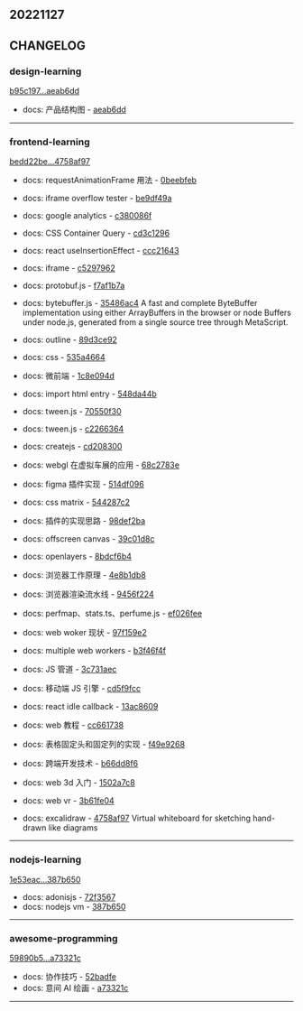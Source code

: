 ## 20221127

## CHANGELOG

### design-learning

[b95c197...aeab6dd](https://github.com/zhbhun/design-learning/compare/b95c197...aeab6dd)

* docs: 产品结构图 - [aeab6dd](https://github.com/zhbhun/design-learning/commit/aeab6dd4916cbc8c6b343e71fa32980b9706ae79)

---

### frontend-learning

[bedd22be...4758af97](https://github.com/zhbhun/frontend-learning/compare/bedd22be...4758af97)

* docs: requestAnimationFrame 用法 - [0beebfeb](https://github.com/zhbhun/frontend-learning/commit/0beebfeb9285c8806cc7de0023ed017100635e46)
* docs: iframe overflow tester - [be9df49a](https://github.com/zhbhun/frontend-learning/commit/be9df49aaa354d764f186bb6cd3a20d6f2bc71f4)
* docs: google analytics - [c380086f](https://github.com/zhbhun/frontend-learning/commit/c380086fa47de7d6572be60efb33303e988e7e22)
* docs: CSS Container Query - [cd3c1296](https://github.com/zhbhun/frontend-learning/commit/cd3c12962b1e3aa090ebf9030488756e29398ecf)
* docs: react useInsertionEffect - [ccc21643](https://github.com/zhbhun/frontend-learning/commit/ccc2164316bcf0d2110040078ab674204f5baa04)
* docs: iframe - [c5297962](https://github.com/zhbhun/frontend-learning/commit/c5297962d2bb081c244e6996a2def8a8de2f699a)
* docs: protobuf.js - [f7af1b7a](https://github.com/zhbhun/frontend-learning/commit/f7af1b7a71d99a71e2935fd7fb65f3c873cd5bca)
* docs: bytebuffer.js - [35486ac4](https://github.com/zhbhun/frontend-learning/commit/35486ac4c1ae779764b1149d880918c8792ae468)
    A fast and complete ByteBuffer implementation using either ArrayBuffers in the browser or node Buffers under node.js, generated from a single source tree through MetaScript.
    

* docs: outline - [89d3ce92](https://github.com/zhbhun/frontend-learning/commit/89d3ce9241d2a50f20182a06b91184e5f5145ab3)
* docs: css - [535a4664](https://github.com/zhbhun/frontend-learning/commit/535a4664a5886eabce976a70f4a98cb5da089894)
* docs: 微前端 - [1c8e094d](https://github.com/zhbhun/frontend-learning/commit/1c8e094d362fd92ff1157091816e6153472067d4)
* docs: import html entry - [548da44b](https://github.com/zhbhun/frontend-learning/commit/548da44b15ead94ea43bd6d41f148382996779b4)
* docs: tween.js - [70550f30](https://github.com/zhbhun/frontend-learning/commit/70550f3077a40e45ee97df721ab6827c6452b255)
* docs: tween.js - [c2266364](https://github.com/zhbhun/frontend-learning/commit/c2266364856a7d65abb884fbb301d9a24955be99)
* docs: createjs - [cd208300](https://github.com/zhbhun/frontend-learning/commit/cd2083007a5183fe24853bc5f5a6dd9b25756688)
* docs: webgl 在虚拟车展的应用 - [68c2783e](https://github.com/zhbhun/frontend-learning/commit/68c2783e9f456df0a196ddd746e8be1c6b58b0e9)
* docs: figma 插件实现 - [514df096](https://github.com/zhbhun/frontend-learning/commit/514df0968e773768b83df6235c30612f36ee9799)
* docs: css matrix - [544287c2](https://github.com/zhbhun/frontend-learning/commit/544287c2dd725e89209fbf1c89fc4169e5291c7c)
* docs: 插件的实现思路 - [98def2ba](https://github.com/zhbhun/frontend-learning/commit/98def2bacf6a4647c569d00e5372c20ab8ef0a85)
* docs: offscreen canvas - [39c01d8c](https://github.com/zhbhun/frontend-learning/commit/39c01d8c00f5f6226e68eef4fd605e6bec76221d)
* docs: openlayers - [8bdcf6b4](https://github.com/zhbhun/frontend-learning/commit/8bdcf6b442feb61a5f6a84fe0b4fe1f83d711c43)
* docs: 浏览器工作原理 - [4e8b1db8](https://github.com/zhbhun/frontend-learning/commit/4e8b1db8a16bb0d4216dc02b90bfe492d354acf8)
* docs: 浏览器渲染流水线 - [9456f224](https://github.com/zhbhun/frontend-learning/commit/9456f2240ad96f73fbe099272dfe66c566a459cd)
* docs: perfmap、stats.ts、perfume.js - [ef026fee](https://github.com/zhbhun/frontend-learning/commit/ef026fee1fd77d6b41052812063e41f784f7e04e)
* docs: web woker 现状 - [97f159e2](https://github.com/zhbhun/frontend-learning/commit/97f159e29c5874173a1b5a7bc6c30bb09c1c8413)
* docs: multiple web workers - [b3f46f4f](https://github.com/zhbhun/frontend-learning/commit/b3f46f4fd6756be8d9b01ec7905b5cfdfbf38ffe)
* docs: JS 管道 - [3c731aec](https://github.com/zhbhun/frontend-learning/commit/3c731aec4154fddc999b9ed7778c326031a81abd)
* docs: 移动端 JS 引擎 - [cd5f9fcc](https://github.com/zhbhun/frontend-learning/commit/cd5f9fcc8bb67dd1231add9229abb0e9db570794)
* docs: react idle callback - [13ac8609](https://github.com/zhbhun/frontend-learning/commit/13ac8609cea97d6a8c63fda18093ba7a11d97118)
* docs: web 教程 - [cc661738](https://github.com/zhbhun/frontend-learning/commit/cc661738eb81e197105f6215f7f610c215e03946)
* docs: 表格固定头和固定列的实现 - [f49e9268](https://github.com/zhbhun/frontend-learning/commit/f49e926853d0900911a6cfd18fe72de8822cabb9)
* docs: 跨端开发技术 - [b66dd8f6](https://github.com/zhbhun/frontend-learning/commit/b66dd8f68a0455ff882eb621116c3ae6f5a1cf6b)
* docs: web 3d 入门 - [1502a7c8](https://github.com/zhbhun/frontend-learning/commit/1502a7c8ffc218e99175f2c87fab5c50fe2f1bd4)
* docs: web vr - [3b61fe04](https://github.com/zhbhun/frontend-learning/commit/3b61fe04d6ba828192a6f083856db52cb9cf3635)
* docs: excalidraw - [4758af97](https://github.com/zhbhun/frontend-learning/commit/4758af97207cac870f637817cbe69770cd1e71dd)
    Virtual whiteboard for sketching hand-drawn like diagrams
    


---

### nodejs-learning

[1e53eac...387b650](https://github.com/zhbhun/nodejs-learning/compare/1e53eac...387b650)

* docs: adonisjs - [72f3567](https://github.com/zhbhun/nodejs-learning/commit/72f3567c93cac0f262f3d605c579d50d1d6cf57c)
* docs: nodejs vm - [387b650](https://github.com/zhbhun/nodejs-learning/commit/387b6507c1aec09f1a2e97a0c1ed538fcfc69cbc)

---

### awesome-programming

[59890b5...a73321c](https://github.com/zhbhun/awesome-programming/compare/59890b5...a73321c)

* docs: 协作技巧 - [52badfe](https://github.com/zhbhun/awesome-programming/commit/52badfeb7fb8e1cfdb75a82923f1ec7384315e65)
* docs: 意间 AI 绘画 - [a73321c](https://github.com/zhbhun/awesome-programming/commit/a73321c536c5ccc2050a4dfb0a8af29c76abad21)

---

